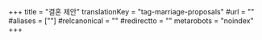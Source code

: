 +++
title = "결혼 제안"
translationKey = "tag-marriage-proposals"
#url = ""
#aliases = [""]
#relcanonical = ""
#redirectto = ""
metarobots = "noindex"
+++
